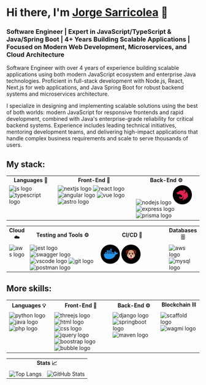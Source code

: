 # Hi there, I'm [Jorge Sarricolea](https://jorgesarricolea.com) 👋

### Software Engineer | Expert in JavaScript/TypeScript & Java/Spring Boot | 4+ Years Building Scalable Applications | Focused on Modern Web Development, Microservices, and Cloud Architecture

Software Engineer with over 4 years of experience building scalable applications using both modern JavaScript ecosystem and enterprise Java technologies. Proficient in full-stack development with Node.js, React, Next.js for web applications, and Java Spring Boot for robust backend systems and microservices architecture.

I specialize in designing and implementing scalable solutions using the best of
both worlds: modern JavaScript for responsive frontends and rapid development, combined with Java's enterprise-grade reliability for critical backend systems. Experience includes leading technical initiatives, mentoring development teams, and delivering high-impact applications that handle complex business requirements and scale to serve thousands of users.

## My stack:

<table>
  <tr>
    <td align="center"><strong>Languages 🌟</strong></td>
    <td align="center"><strong>Front-End 🎨</strong></td>
    <td align="center"><strong>Back-End ⚙️</strong></td>
  </tr>
  <tr>
    <td valign="top">
      <img src="assets/javascript-icon.png" alt="js logo" width="50">  
      <img src="assets/typescript-icon.png" alt="typescript logo" width="50">  
    </td>
    <td valign="top">
      <img src="assets/nextjs-icon.png" alt="nextjs logo" width="50">
      <img src="assets/reactjs-icon.png" alt="react logo" width="50">
      <img src="assets/angular-icon.png" alt="angular logo" width="50">
      <img src="assets/vue-icon.png" alt="vue logo" width="50">
      <img src="assets/astro-icon.png" alt="astro logo" width="50">
    </td>
    <td valign="top">
      <img src="assets/nodejs-icon.png" alt="nodejs logo" width="50">
      <img src="assets/nestjs-icon.png" alt="nestjs logo" width="50">
      <img src="assets/express-icon.png" alt="express logo" width="50">
      <img src="assets/prisma-icon.png" alt="prisma logo" width="50">
    </td>
  </tr>
</table>

<table>
  <tr>
    <td align="center"><strong>Cloud ☁️</strong></td>
    <td align="center"><strong>Testing and Tools ⚙️</strong></td>
    <td align="center"><strong>CI/CD 🔀</strong></td>
    <td align="center"><strong>Databases 🗄️</strong></td>
  </tr>
  <tr>
    <td valign="top">
      <img src="assets/aws-icon.png" alt="aws logo" width="50">
    </td>
    <td valign="top" style="width: 50%;">
      <img src="assets/jest-icon.png" alt="jest logo" width="50">
      <img src="assets/swagger-icon.png" alt="swagger logo" width="50">
      <img src="assets/vscode-icon.png" alt="vscode logo" width="50">
      <img src="assets/git-icon.png" alt="git logo" width="50">
      <img src="assets/postman-icon.png" alt="postman logo" width="50">
    </td>
    <td valign="top" style="width: 50%;">
      <img src="assets/docker-icon.png" alt="docker logo" width="50">
      <img src="assets/husky-icon.png" alt="husky logo" width="50">
    </td>
    <td valign="top" style="width: 50%;">
      <img src="assets/postgresql-icon.png" alt="aws logo" width="50">
      <img src="assets/mysql-icon.png" alt="mysql logo" width="50">
    </td>
  </tr>
</table>

## More skills:

<table>
  <tr>
    <td align="center"><strong>Languages 💡</strong></td>
    <td align="center"><strong>Front-End 🎨</strong></td>
    <td align="center"><strong>Back-End ⚙️</strong></td>
    <td align="center"><strong>Blockchain ⛓️</strong></td>
  </tr>
  <tr>
    <td valign="top">
      <img src="assets/python-icon.png" alt="python logo" width="50">  
      <img src="assets/java-icon.png" alt="java logo" width="50">  
      <img src="assets/php-icon.png" alt="php logo" width="50">
    </td>
    <td valign="top">
      <img src="assets/threejs-icon.png" alt="threejs logo" width="50">
      <img src="assets/html-icon.png" alt="html logo" width="50">
      <img src="assets/css-icon.png" alt="css logo" width="50">
      <img src="assets/jquery-icon.png" alt="jquery logo" width="50">
      <img src="assets/boostrap-icon.png" alt="boostrap logo" width="50">
      <img src="assets/bubbleio-icon.png" alt="bubble logo" width="50">
    </td>
    <td valign="top">
      <img src="assets/django-icon.png" alt="django logo" width="50">
      <img src="assets/springboot-icon.png" alt="springboot logo" width="50">
      <img src="assets/maven-icon.png" alt="maven logo" width="50">
    </td>
    <td valign="top">
      <img src="assets/scaffold-icon.png" alt="scaffold logo" width="50">
      <img src="assets/wagmi-icon.png" alt="wagmi logo" width="50">
    </td>
  </tr>
</table>

<table>
  <tr>
    <td colspan="2" align="center"><strong>Stats 📈</strong></td>
  </tr>
  <tr>
    <td valign="top">
      <img src="https://github-readme-stats.vercel.app/api/top-langs/?username=JorgeSarricolea&theme=dark&layout=compact" alt="Top Langs" />
    </td>
    <td valign="top">
      <img src="https://github-readme-stats.vercel.app/api/?username=JorgeSarricolea&theme=dark" alt="GitHub Stats" />
    </td>
  </tr>
</table>




